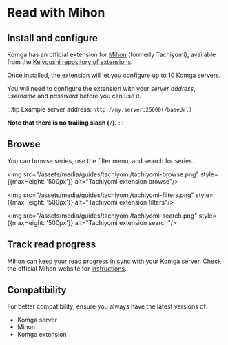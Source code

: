 # Read with Mihon

## Install and configure

Komga has an official extension for [Mihon](https://mihon.app/) (formerly Tachiyomi), available from the [Keiyoushi repository of extensions](https://keiyoushi.github.io/).

Once installed, the extension will let you configure up to 10 Komga servers.

You will need to configure the extension with your _server address_, _username_ and _password_ before you can use it.

:::tip
Example server address: `http://my.server:25600(/baseUrl)`

**Note that there is no trailing slash (`/`).**
:::


## Browse

You can browse series, use the filter menu, and search for series.

<img src="/assets/media/guides/tachiyomi/tachiyomi-browse.png" style={{maxHeight: '500px'}} alt="Tachiyomi extension browse"/>

<img src="/assets/media/guides/tachiyomi/tachiyomi-filters.png" style={{maxHeight: '500px'}} alt="Tachiyomi extension filters"/>

<img src="/assets/media/guides/tachiyomi/tachiyomi-search.png" style={{maxHeight: '500px'}} alt="Tachiyomi extension search"/>

## Track read progress

Mihon can keep your read progress in sync with your Komga server. Check the official Mihon website for [instructions](https://mihon.app/docs/guides/tracking#enhanced-services).

## Compatibility

For better compatibility, ensure you always have the latest versions of:
- Komga server
- Mihon
- Komga extension